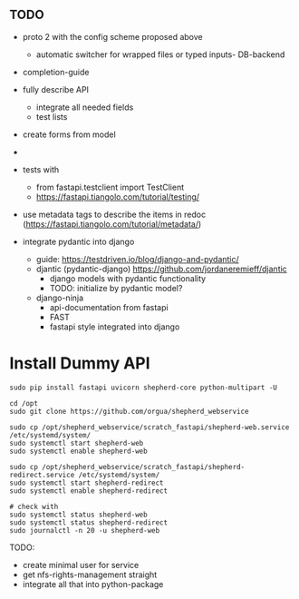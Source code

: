 ## TODO

- proto 2 with the config scheme proposed above
  - automatic switcher for wrapped files or typed inputs- DB-backend
- completion-guide
- fully describe API
  - integrate all needed fields
  - test lists

- create forms from model
-

- tests with
  - from fastapi.testclient import TestClient
  - https://fastapi.tiangolo.com/tutorial/testing/
- use metadata tags to describe the items in redoc (https://fastapi.tiangolo.com/tutorial/metadata/)

- integrate pydantic into django
  - guide: https://testdriven.io/blog/django-and-pydantic/
  - djantic (pydantic-django) https://github.com/jordaneremieff/djantic
    - django models with pydantic functionality
    - TODO: initialize by pydantic model?
  - django-ninja
    - api-documentation from fastapi
    - FAST
    - fastapi style integrated into django

# Install Dummy API

```Shell
sudo pip install fastapi uvicorn shepherd-core python-multipart -U

cd /opt
sudo git clone https://github.com/orgua/shepherd_webservice

sudo cp /opt/shepherd_webservice/scratch_fastapi/shepherd-web.service /etc/systemd/system/
sudo systemctl start shepherd-web
sudo systemctl enable shepherd-web

sudo cp /opt/shepherd_webservice/scratch_fastapi/shepherd-redirect.service /etc/systemd/system/
sudo systemctl start shepherd-redirect
sudo systemctl enable shepherd-redirect

# check with
sudo systemctl status shepherd-web
sudo systemctl status shepherd-redirect
sudo journalctl -n 20 -u shepherd-web
```

TODO:

- create minimal user for service
- get nfs-rights-management straight
- integrate all that into python-package

